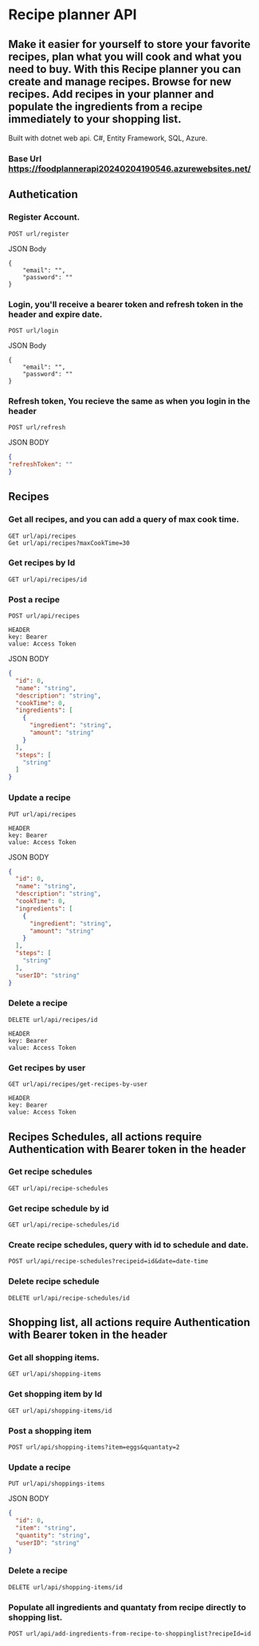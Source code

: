 # Recipe planner API
## Make it easier for yourself to store your favorite recipes, plan what you will cook and what you need to buy. With this Recipe planner you can create and manage recipes. Browse for new recipes. Add recipes in your planner and populate the ingredients from a recipe immediately to your shopping list.

Built with dotnet web api. C#, Entity Framework, SQL, Azure.

### Base Url https://foodplannerapi20240204190546.azurewebsites.net/

## Authetication

### Register Account.
```
POST url/register
```
JSON Body
```
{
    "email": "",
    "password": ""
}
```
### Login, you'll receive a bearer token and refresh token in the header and expire date.
```
POST url/login
```
JSON Body
```
{
    "email": "",
    "password": ""
}
```
### Refresh token, You recieve the same as when you login in the header
```
POST url/refresh
```
JSON BODY
```JSON
{
"refreshToken": ""
}
```
## Recipes

### Get all recipes, and you can add a query of max cook time.
```
GET url/api/recipes
Get url/api/recipes?maxCookTime=30
```
### Get recipes by Id
```
GET url/api/recipes/id
```
### Post a recipe
```
POST url/api/recipes
```
``` 
HEADER
key: Bearer
value: Access Token
```
JSON BODY
```JSON
{
  "id": 0,
  "name": "string",
  "description": "string",
  "cookTime": 0,
  "ingredients": [
    {
      "ingredient": "string",
      "amount": "string"
    }
  ],
  "steps": [
    "string"
  ]
}
```

### Update a recipe
```
PUT url/api/recipes
```
```
HEADER
key: Bearer
value: Access Token
```
JSON BODY
``` JSON
{
  "id": 0,
  "name": "string",
  "description": "string",
  "cookTime": 0,
  "ingredients": [
    {
      "ingredient": "string",
      "amount": "string"
    }
  ],
  "steps": [
    "string"
  ],
  "userID": "string"
}
```
### Delete a recipe
```
DELETE url/api/recipes/id
```
```
HEADER
key: Bearer
value: Access Token
```
### Get recipes by user
```
GET url/api/recipes/get-recipes-by-user
```
```
HEADER
key: Bearer
value: Access Token
```
## Recipes Schedules, all actions require Authentication with Bearer token in the header

### Get recipe schedules
```
GET url/api/recipe-schedules
```
### Get recipe schedule by id
```
GET url/api/recipe-schedules/id
```
### Create recipe schedules, query with id to schedule and date.
```
POST url/api/recipe-schedules?recipeid=id&date=date-time
```
### Delete recipe schedule
```
DELETE url/api/recipe-schedules/id
```
## Shopping list, all actions require Authentication with Bearer token in the header

### Get all shopping items.
```
GET url/api/shopping-items
```
### Get shopping item by Id
```
GET url/api/shopping-items/id
```
### Post a shopping item
```
POST url/api/shopping-items?item=eggs&quantaty=2
```
### Update a recipe
```
PUT url/api/shoppings-items
```
JSON BODY
``` JSON
{
  "id": 0,
  "item": "string",
  "quantity": "string",
  "userID": "string"
}
```
### Delete a recipe
```
DELETE url/api/shopping-items/id
```
### Populate all ingredients and quantaty from recipe directly to shopping list.
```
POST url/api/add-ingredients-from-recipe-to-shoppinglist?recipeId=id
```





